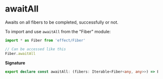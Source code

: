 # awaitAll

Awaits on all fibers to be completed, successfully or not.

To import and use `awaitAll` from the "Fiber" module:

```ts
import * as Fiber from 'effect/Fiber'

// Can be accessed like this
Fiber.awaitAll
```

**Signature**

```ts
export declare const awaitAll: (fibers: Iterable<Fiber<any, any>>) => Effect.Effect<never, never, void>
```
